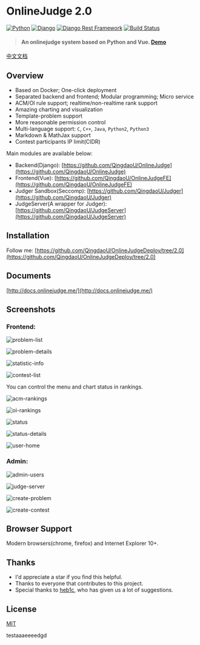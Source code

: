 # OnlineJudge 2.0

[![Python](https://img.shields.io/badge/python-3.6.2-blue.svg?style=flat-square)](https://www.python.org/downloads/release/python-362/)
[![Django](https://img.shields.io/badge/django-1.11.4-blue.svg?style=flat-square)](https://www.djangoproject.com/)
[![Django Rest Framework](https://img.shields.io/badge/django_rest_framework-3.4.0-blue.svg?style=flat-square)](http://www.django-rest-framework.org/)
[![Build Status](https://travis-ci.org/QingdaoU/OnlineJudge.svg?branch=master)](https://travis-ci.org/QingdaoU/OnlineJudge)

> #### An onlinejudge system based on Python and Vue. [Demo](http://v2.qduoj.com)

[中文文档](https://github.com/QingdaoU/OnlineJudge/blob/2.0/README-CN.md)

## Overview

+ Based on Docker; One-click deployment
+ Separated backend and frontend; Modular programming; Micro service
+ ACM/OI rule support; realtime/non-realtime rank support
+ Amazing charting and visualization
+ Template-problem support
+ More reasonable permission control
+ Multi-language support: `C`, `C++`, `Java`, `Python2`, `Python3`
+ Markdown & MathJax support
+ Contest participants IP limit(CIDR)

Main modules are available below:

+ Backend(Django): [https://github.com/QingdaoU/OnlineJudge](https://github.com/QingdaoU/OnlineJudge)
+ Frontend(Vue): [https://github.com/QingdaoU/OnlineJudgeFE](https://github.com/QingdaoU/OnlineJudgeFE)
+ Judger Sandbox(Seccomp): [https://github.com/QingdaoU/Judger](https://github.com/QingdaoU/Judger)
+ JudgeServer(A wrapper for Judger): [https://github.com/QingdaoU/JudgeServer](https://github.com/QingdaoU/JudgeServer)

## Installation

Follow me:  [https://github.com/QingdaoU/OnlineJudgeDeploy/tree/2.0](https://github.com/QingdaoU/OnlineJudgeDeploy/tree/2.0)

## Documents

[http://docs.onlinejudge.me/](http://docs.onlinejudge.me/)

## Screenshots

### Frontend:

![problem-list](https://user-images.githubusercontent.com/20637881/33372506-402022e4-d539-11e7-8e64-6656f8ceb75a.png)

![problem-details](https://user-images.githubusercontent.com/20637881/33372507-4061a782-d539-11e7-8835-076ddae6b529.png)

![statistic-info](https://user-images.githubusercontent.com/20637881/33372508-40a0c6ce-d539-11e7-8d5e-024541b76750.png)

![contest-list](https://user-images.githubusercontent.com/20637881/33372509-40d880dc-d539-11e7-9eba-1f08dcb6b9a0.png)

You can control the menu and chart status in rankings.

![acm-rankings](https://user-images.githubusercontent.com/20637881/33372510-41117f68-d539-11e7-9947-70e60bad3cf2.png)

![oi-rankings](https://user-images.githubusercontent.com/20637881/33372511-41d406fa-d539-11e7-9947-7a2a088785b0.png)

![status](https://user-images.githubusercontent.com/20637881/33372512-420ba240-d539-11e7-8645-594cac4a0b78.png)

![status-details](https://user-images.githubusercontent.com/20637881/33365523-787bd0ea-d523-11e7-953f-dacbf7a506df.png)

![user-home](https://user-images.githubusercontent.com/20637881/33365521-7842d808-d523-11e7-84c1-2e2aa0079f32.png)

### Admin: 

![admin-users](https://user-images.githubusercontent.com/20637881/33372516-42c34fda-d539-11e7-9f4e-5109477f83be.png)

![judge-server](https://user-images.githubusercontent.com/20637881/33372517-42faef9e-d539-11e7-9f17-df9be3583900.png)

![create-problem](https://user-images.githubusercontent.com/20637881/33372513-42472162-d539-11e7-8659-5497bf52dbea.png)

![create-contest](https://user-images.githubusercontent.com/20637881/33372514-428ab922-d539-11e7-8f68-da55dedf3ad3.png)

## Browser Support

Modern browsers(chrome, firefox) and Internet Explorer 10+.

## Thanks

+ I'd appreciate a star if you find this helpful.
+ Thanks to everyone that contributes to this project.
+ Special thanks to [heb1c](https://github.com/hebicheng), who has given us a lot of suggestions.

## License

[MIT](http://opensource.org/licenses/MIT)

testaaaeeeedgd
